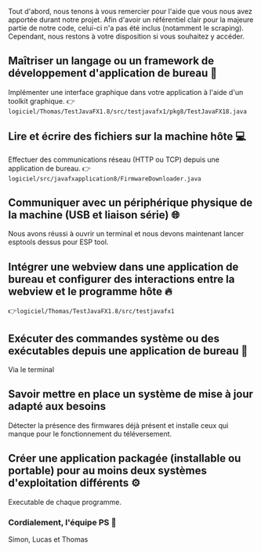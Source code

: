 Tout d'abord, nous tenons à vous remercier pour l'aide que vous nous avez apportée durant notre projet. Afin d'avoir un référentiel clair pour la majeure partie de notre code, celui-ci n'a pas été inclus (notamment le scraping). Cependant, nous restons à votre disposition si vous souhaitez y accéder.

## Maîtriser un langage ou un framework de développement d'application de bureau 🚀
Implémenter une interface graphique dans votre application à l'aide d'un toolkit graphique.
👉``logiciel/Thomas/TestJavaFX1.8/src/testjavafx1/pkg8/TestJavaFX18.java``

## Lire et écrire des fichiers sur la machine hôte 💻
Effectuer des communications réseau (HTTP ou TCP) depuis une application de bureau. 
👉``logiciel/src/javafxapplication8/FirmwareDownloader.java``

## Communiquer avec un périphérique physique de la machine (USB et liaison série) 🌐
Nous avons réussi à ouvrir un terminal et nous devons maintenant lancer esptools dessus pour ESP tool.

## Intégrer une webview dans une application de bureau et configurer des interactions entre la webview et le programme hôte 🔥
👉``logiciel/Thomas/TestJavaFX1.8/src/testjavafx1``

## Exécuter des commandes système ou des exécutables depuis une application de bureau 📱
Via le terminal

## Savoir mettre en place un système de mise à jour adapté aux besoins
Détecter la présence des firmwares déjà présent et installe ceux qui manque pour le fonctionnement du téléversement.

## Créer une application packagée (installable ou portable) pour au moins deux systèmes d'exploitation différents ⚙️
Executable de chaque programme.

### Cordialement, l'équipe PS 🏅

Simon, Lucas et Thomas 
